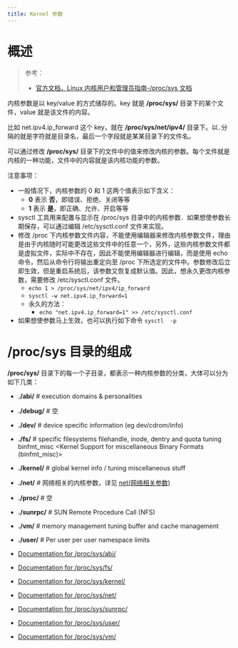 ```yaml
---
title: Kernel 参数
---
```


# 概述

> 参考：
> 
> - [官方文档，Linux 内核用户和管理员指南-/proc/sys 文档](https://www.kernel.org/doc/html/latest/admin-guide/sysctl/index.html)

内核参数是以 key/value 的方式储存的。key 就是 **/proc/sys/** 目录下的某个文件，value 就是该文件的内容。

比如 net.ipv4.ip_forward 这个 key，就在 **/proc/sys/net/ipv4/** 目录下。以`.`分隔的就是字符就是目录名，最后一个字段就是某某目录下的文件名。

可以通过修改 **/proc/sys/** 目录下的文件中的值来修改内核的参数。每个文件就是内核的一种功能，文件中的内容就是该内核功能的参数。

注意事项：

- 一般情况下，内核参数的 0 和 1 这两个值表示如下含义：
  - **0** 表示 **否**，即错误、拒绝、关闭等等
  - **1** 表示 **是**，即正确、允许、开启等等
- sysctl 工具用来配置与显示在 /proc/sys 目录中的内核参数．如果想使参数长期保存，可以通过编辑 /etc/sysctl.conf 文件来实现。
- 修改 /proc 下内核参数文件内容，不能使用编辑器来修改内核参数文件，理由是由于内核随时可能更改这些文件中的任意一个，另外，这些内核参数文件都是虚拟文件，实际中不存在，因此不能使用编辑器进行编辑，而是使用 echo 命令，然后从命令行将输出重定向至 /proc 下所选定的文件中。参数修改后立即生效，但是重启系统后，该参数又恢复成默认值。因此，想永久更改内核参数，需要修改 /etc/sysctl.conf 文件。
  - `echo 1 > /proc/sys/net/ipv4/ip_forward`
  - `sysctl -w net.ipv4.ip_forward=1`
  - 永久的方法：
    - `echo "net.ipv4.ip_forward=1" >> /etc/sysctl.conf`
- 如果想使参数马上生效，也可以执行如下命令 `sysctl  -p`

# /proc/sys 目录的组成

**/proc/sys/** 目录下的每一个子目录，都表示一种内核参数的分类，大体可以分为如下几类：

- **./abi/** # execution domains & personalities
- **./debug/** # 空
- **./dev/** # device specific information (eg dev/cdrom/info)
- **./fs/** # specific filesystems filehandle, inode, dentry and quota tuning binfmt_misc \<Kernel Support for miscellaneous Binary Formats (binfmt_misc)>
- **./kernel/** # global kernel info / tuning miscellaneous stuff
- **./net/** # 网络相关的内核参数，详见 [net(网络相关参数)](docs/1.操作系统/2.Kernel(内核)/1.Linux%20Kernel/Kernel%20参数/net(网络相关参数)/net(网络相关参数).md)
- **./proc/** # 空
- **./sunrpc/** # SUN Remote Procedure Call (NFS)
- **./vm/** # memory management tuning buffer and cache management
- **./user/** # Per user per user namespace limits

- [Documentation for /proc/sys/abi/](https://www.kernel.org/doc/html/latest/admin-guide/sysctl/abi.html)
- [Documentation for /proc/sys/fs/](https://www.kernel.org/doc/html/latest/admin-guide/sysctl/fs.html)
- [Documentation for /proc/sys/kernel/](https://www.kernel.org/doc/html/latest/admin-guide/sysctl/kernel.html)
- [Documentation for /proc/sys/net/](https://www.kernel.org/doc/html/latest/admin-guide/sysctl/net.html)
- [Documentation for /proc/sys/sunrpc/](https://www.kernel.org/doc/html/latest/admin-guide/sysctl/sunrpc.html)
- [Documentation for /proc/sys/user/](https://www.kernel.org/doc/html/latest/admin-guide/sysctl/user.html)
- [Documentation for /proc/sys/vm/](https://www.kernel.org/doc/html/latest/admin-guide/sysctl/vm.html)